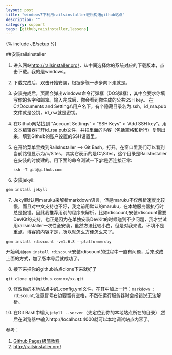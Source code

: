 ```yaml
---
layout: post
title: "windows7下利用railsinstaller轻松构造github站点"
description: ""
category: support
tags: [github,raisinstaller,lessons]
---
```

{% include JB/setup %}

##安装railsinstaller
1. 进入网站<http://railsinstaller.org/>，从中间选择你的系统对应的下载版本，点击下载。我的是windows。
2. 下载完成后，双击开始安装，根据步骤一步步向下走就是。
3. 安装完成后，页面会弹出windows命令行弹框（DOS弹框），其中会要求你填写你的名字和邮箱。输入完成后，你会看到你生成的公共SSH key。
在C:\Documents and Settings\用户名下，有个隐藏目录名为.ssh，id_rsa.pub文件就是公钥，id_rsa就是密钥。
4. 在Github网站找到 “Account Settings” >  “SSH Keys” >  “Add SSH key”。用文本编辑器打开id_rsa.pub文件，并把里面的内容（包括空格和新行）复制出来，填到Github的账户设置的SSH设置里。
5. 在开始菜单里找到RailsInstaller –> Git Bash，打开。在窗口里我们可以看到当前路径显示为/c/Sites，其实它表示的是C:\Sites，这个目录是RailsInstaller在安装的时候建的。用下面的命令测试一下git是否连接正常:
	
	`ssh -T git@github.com`
6. 安装jekyll:

`gem install jekyll`

7. Jekyll默认用maruku来解析markdown语言，但是maruku不仅解析速度比较慢，而且对中文支持也不好，我之前用默认的maruku，在本地服务器执行时总是报错。因此我推荐用别的程序来解析，比如rdiscount,安装rdiscount需要DevKit的支持。也正是因为在单独安装DevKit的时候碰到不少问题，我才尝试用railsinstaller一次性全安装，虽然方法比较小白，但是对我来说，环境不是重点，博客的内容才是，所以就怎么方便怎么来了。

`gem install rdiscount -v=1.6.8 --platform=ruby`

开始利用`gem install rdiscount`安装rdiscount的过程中一直有问题，后来改成上面的方式，加了版本号后就成功了。

8. 接下来把你的github站点clone下来就好了

`git clone git@github.com:xx/xx.git`

9. 修改你的本地站点中的_config.yml文件，在其中加上一行：`markdown :  rdiscount`,注意冒号右边要留有空格，不然在运行服务器时会报错说无法解析。

10. 在Git Bash中输入`jekyll --server`（先定位到你的本地站点所在的目录）,然后在浏览器中输入http://localhost:4000就可以本地调试站点内容了。



	 

参考：

1. [Github Pages极简教程](http://yanping.me/cn/blog/2012/03/18/github-pages-step-by-step/)
2. <http://railsinstaller.org/>



